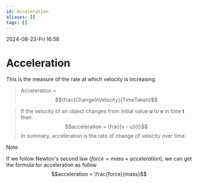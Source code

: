 ```yaml
---
id: Acceleration
aliases: []
tags: []
---
```


2024-08-23-Fri 16:58



# Acceleration
This is the measure of the rate at which velocity is increasing.

>Acceleration = $$\frac{ChangeInVelocity}{TimeTaken}$$

>If the velocity of an object changes from initial value **u** to **v** in time **t** then 
>$$acceleration = \frac{v - u}{t}$$
>In summary, acceleration is the rate of change of velocity over time.

> [!Note]
> If we follow Newton's second law ($force = mass \times acceleration$), we can get the formula for acceleration as follow $$acceleration = \frac{force}{mass}$$

